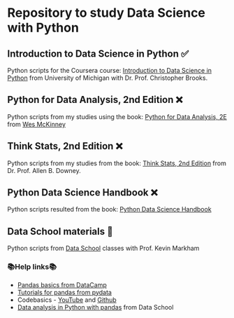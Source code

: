 # Repository to study Data Science with Python

## Introduction to Data Science in Python :white_check_mark:
Python scripts for the Coursera course: [Introduction to Data Science in Python](https://www.coursera.org/learn/python-data-analysis) from University of Michigan with Dr. Prof. Christopher Brooks.

## Python for Data Analysis, 2nd Edition :x:
Python scripts from my studies using the book: [Python for Data Analysis, 2E](https://github.com/wesm/pydata-book) from [Wes McKinney](http://wesmckinney.com/pages/about.html)

## Think Stats, 2nd Edition :x:
Python scripts from my studies from the book: [Think Stats, 2nd Edition](http://greenteapress.com/wp/think-stats-2e/) from Dr. Prof. Allen B. Downey.

## Python Data Science Handbook :x:
Python scripts resulted from the book: [Python Data Science Handbook](https://github.com/jakevdp/PythonDataScienceHandbook)

## Data School materials :construction:
Python scripts from [Data School](https://www.youtube.com/channel/UCnVzApLJE2ljPZSeQylSEyg) classes with Prof. Kevin Markham

### :books:Help links:books:
* [Pandas basics from DataCamp](https://assets.datacamp.com/blog_assets/PandasPythonForDataScience.pdf)
* [Tutorials for pandas from pydata](http://pandas.pydata.org/pandas-docs/stable/tutorials.html)
* Codebasics - [YouTube](https://www.youtube.com/watch?v=CmorAWRsCAw&index=1&list=PLeo1K3hjS3uuASpe-1LjfG5f14Bnozjwy) and [Github](https://github.com/codebasics/py/tree/master/pandas)
* [Data analysis in Python with pandas](https://www.youtube.com/playlist?list=PL5-da3qGB5ICCsgW1MxlZ0Hq8LL5U3u9y) from Data School

